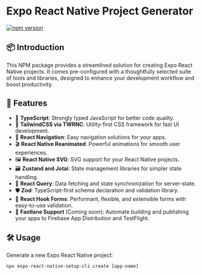 # Expo React Native Project Generator

[![npm version](https://badge.fury.io/js/nx-react-native-cli.svg)](https://www.npmjs.com/package/nx-react-native-cli)

## 📦 Introduction

This NPM package provides a streamlined solution for creating Expo React Native projects. It comes pre-configured with a thoughtfully selected suite of tools and libraries, designed to enhance your development workflow and boost productivity.

## 🚀 Features

- 🔷 **TypeScript**: Strongly typed JavaScript for better code quality.
- 🎨 **TailwindCSS via TWRNC**: Utility-first CSS framework for fast UI development.
- 🧭 **React Navigation**: Easy navigation solutions for your apps.
- 🎬 **React Native Reanimated**: Powerful animations for smooth user experiences.
- 🖼️ **React Native SVG**: SVG support for your React Native projects.
- 🗃️ **Zustand and Jotai**: State management libraries for simpler state handling.
- 🔄 **React Query**: Data fetching and state synchronization for server-state.
- 🛡️ **Zod**: TypeScript-first schema declaration and validation library.
- 📝 **React Hook Forms**: Performant, flexible, and extensible forms with easy-to-use validation.
- 🚀 **Fastlane Support** (Coming soon): Automate building and publishing your apps to Firebase App Distribution and TestFlight.

<h2 id="🛠-usage">🛠 Usage</h2>
<p>Generate a new Expo React Native project:</p>
<pre><code class="language-bash">npx expo-react-native-setup-cli create [app-name]
</code></pre>
